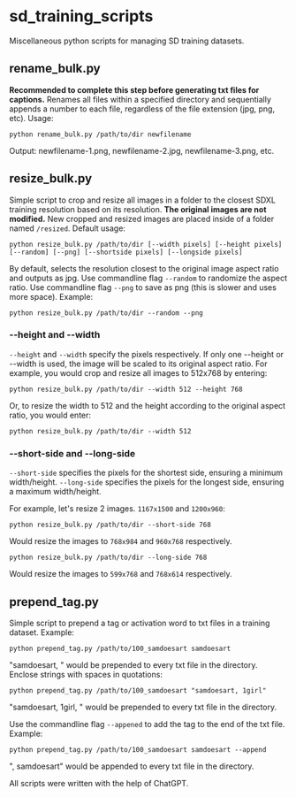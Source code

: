 # sd_training_scripts
 Miscellaneous python scripts for managing SD training datasets.

## rename_bulk.py

**Recommended to complete this step before generating txt files for captions.** Renames all files within a specified directory and sequentially appends a number to each file, regardless of the file extension (jpg, png, etc). Usage:
```
python rename_bulk.py /path/to/dir newfilename
```
Output: newfilename-1.png, newfilename-2.jpg, newfilename-3.png, etc.

## resize_bulk.py

Simple script to crop and resize all images in a folder to the closest SDXL training resolution based on its resolution. **The original images are not modified.** New cropped and resized images are placed inside of a folder named `/resized`. Default usage:
```
python resize_bulk.py /path/to/dir [--width pixels] [--height pixels] [--random] [--png] [--shortside pixels] [--longside pixels]
```
By default, selects the resolution closest to the original image aspect ratio and outputs as jpg. Use commandline flag `--random` to randomize the aspect ratio. Use commandline flag `--png` to save as png (this is slower and uses more space). Example:
```
python resize_bulk.py /path/to/dir --random --png
```
### --height and --width
`--height` and `--width` specify the pixels respectively. If only one --height or --width is used, the image will be scaled to its original aspect ratio. For example, you would crop and resize all images to 512x768 by entering:
```
python resize_bulk.py /path/to/dir --width 512 --height 768
```
Or, to resize the width to 512 and the height according to the original aspect ratio, you would enter:
```
python resize_bulk.py /path/to/dir --width 512
```
### --short-side and --long-side
`--short-side` specifies the pixels for the shortest side, ensuring a minimum width/height. `--long-side` specifies the pixels for the longest side, ensuring a maximum width/height.

For example, let's resize 2 images. `1167x1500` and `1200x960`:
```
python resize_bulk.py /path/to/dir --short-side 768
```
Would resize the images to `768x984` and `960x768` respectively.
```
python resize_bulk.py /path/to/dir --long-side 768
```
Would resize the images to `599x768` and `768x614` respectively.
## prepend_tag.py
Simple script to prepend a tag or activation word to txt files in a training dataset. Example:
```
python prepend_tag.py /path/to/100_samdoesart samdoesart
```
"samdoesart, " would be prepended to every txt file in the directory. Enclose strings with spaces in quotations:
```
python prepend_tag.py /path/to/100_samdoesart "samdoesart, 1girl"
```
"samdoesart, 1girl, " would be prepended to every txt file in the directory.

Use the commandline flag `--appened` to add the tag to the end of the txt file. Example:
```
python prepend_tag.py /path/to/100_samdoesart samdoesart --append
```
", samdoesart" would be appended to every txt file in the directory.

All scripts were written with the help of ChatGPT.
